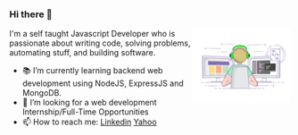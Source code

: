 ### Hi there 👋

<img width="35%" align="right" alt="Github" src="https://raw.githubusercontent.com/devSouvik/devSouvik/master/gif3.gif" />

I'm a self taught Javascript Developer who is passionate about writing code, solving problems, automating stuff, and building software.

- 📚 I’m currently learning  backend web development using NodeJS, ExpressJS and MongoDB.
- 👯 I’m looking for a web development Internship/Full-Time Opportunities
- 📫 How to reach me: [Linkedin](https://www.linkedin.com/in/imran1337/) [Yahoo](mailto:imran1337@yahoo.com)
